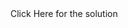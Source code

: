 <html>
  
  <body>
<a hreh="https://cmsteja.github.io/coursera/module4_solution/">Click Here for the solution</a>
</body>
</html>
